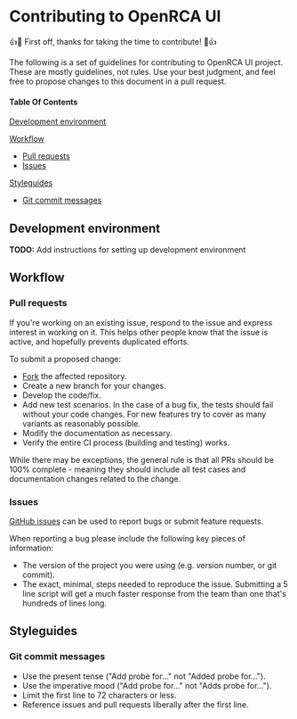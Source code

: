 # Contributing to OpenRCA UI

:+1::tada: First off, thanks for taking the time to contribute! :tada::+1:

The following is a set of guidelines for contributing to OpenRCA UI project. These are mostly
guidelines, not rules. Use your best judgment, and feel free to propose changes to this document in
a pull request.

#### Table Of Contents

[Development environment](#development-environment)

[Workflow](#workflow)
  * [Pull requests](#pull-requests)
  * [Issues](#pull-requests)

[Styleguides](#styleguides)
  * [Git commit messages](#git-commit-messages)

## Development environment

**TODO:** Add instructions for setting up development environment

## Workflow

### Pull requests

If you're working on an existing issue, respond to the issue and express interest in working on it.
This helps other people know that the issue is active, and hopefully prevents duplicated efforts.

To submit a proposed change:

- [Fork](https://help.github.com/en/github/getting-started-with-github/fork-a-repo) the affected
  repository.
- Create a new branch for your changes.
- Develop the code/fix.
- Add new test scenarios. In the case of a bug fix, the tests should fail without your code changes.
  For new features try to cover as many variants as reasonably possible.
- Modify the documentation as necessary.
- Verify the entire CI process (building and testing) works.

While there may be exceptions, the general rule is that all PRs should be 100% complete - meaning
they should include all test cases and documentation changes related to the change.

### Issues

[GitHub issues](https://github.com/openrca/orca-ui/issues/new) can be used to report bugs or
submit feature requests.

When reporting a bug please include the following key pieces of information:

- The version of the project you were using (e.g. version number, or git commit).
- The exact, minimal, steps needed to reproduce the issue. Submitting a 5 line script will get
  a much faster response from the team than one that's hundreds of lines long.

## Styleguides

### Git commit messages

* Use the present tense ("Add probe for..." not "Added probe for...").
* Use the imperative mood ("Add probe for..." not "Adds probe for...").
* Limit the first line to 72 characters or less.
* Reference issues and pull requests liberally after the first line.
